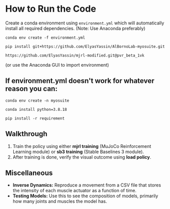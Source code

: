 <h1>How to Run the Code</h1>
<p>Create a conda environment using <code>environment.yml</code> which will automatically install all required dependencies. (Note: Use Anaconda preferably)</p>
<pre><code>conda env create -f environment.yml</code></pre>
<pre><code>pip install git+https://github.com/ElyasYassin/AlBornoLab-myosuite.git</code></pre>
<pre><code>https://github.com/ElyasYassin/mjrl-modified.git@pvr_beta_1vk</code></pre>
(or use the Anaconda GUI to import environment) <br>
<h2> If environment.yml doesn't work for whatever reason you can:</h2>
<pre><code>conda env create -n myosuite</code></pre>
<pre><code>conda install python=3.8.18</code></pre>
<pre><code>pip install -r requirement</code></pre>

<h2>Walkthrough</h2>
<ol>
  <li>Train the policy using either <strong>mjrl training</strong> (MuJoCo Reinforcement Learning module) or <strong>sb3 training</strong> (Stable Baselines 3 module).</li>
  <li>After training is done, verify the visual outcome using <strong>load policy</strong>.</li>
</ol>

<h2>Miscellaneous</h2>
<ul>
  <li><strong>Inverse Dynamics:</strong> Reproduce a movement from a CSV file that stores the intensity of each muscle actuator as a function of time.</li>
  <li><strong>Testing Models:</strong> Use this to see the composition of models, primarily how many joints and muscles the model has.</li>
</ul>
